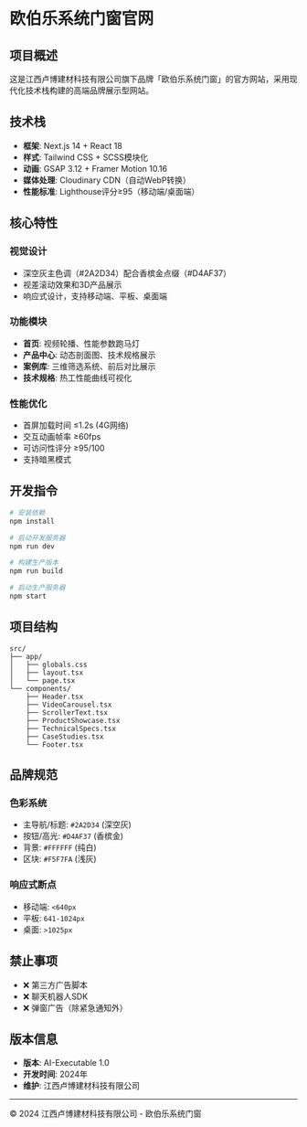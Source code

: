 # 欧伯乐系统门窗官网

## 项目概述

这是江西卢博建材科技有限公司旗下品牌「欧伯乐系统门窗」的官方网站，采用现代化技术栈构建的高端品牌展示型网站。

## 技术栈

- **框架**: Next.js 14 + React 18
- **样式**: Tailwind CSS + SCSS模块化
- **动画**: GSAP 3.12 + Framer Motion 10.16
- **媒体处理**: Cloudinary CDN（自动WebP转换）
- **性能标准**: Lighthouse评分≥95（移动端/桌面端）

## 核心特性

### 视觉设计
- 深空灰主色调（#2A2D34）配合香槟金点缀（#D4AF37）
- 视差滚动效果和3D产品展示
- 响应式设计，支持移动端、平板、桌面端

### 功能模块
- **首页**: 视频轮播、性能参数跑马灯
- **产品中心**: 动态剖面图、技术规格展示
- **案例库**: 三维筛选系统、前后对比展示
- **技术规格**: 热工性能曲线可视化

### 性能优化
- 首屏加载时间 ≤1.2s (4G网络)
- 交互动画帧率 ≥60fps
- 可访问性评分 ≥95/100
- 支持暗黑模式

## 开发指令

```bash
# 安装依赖
npm install

# 启动开发服务器
npm run dev

# 构建生产版本
npm run build

# 启动生产服务器
npm start
```

## 项目结构

```
src/
├── app/
│   ├── globals.css
│   ├── layout.tsx
│   └── page.tsx
└── components/
    ├── Header.tsx
    ├── VideoCarousel.tsx
    ├── ScrollerText.tsx
    ├── ProductShowcase.tsx
    ├── TechnicalSpecs.tsx
    ├── CaseStudies.tsx
    └── Footer.tsx
```

## 品牌规范

### 色彩系统
- 主导航/标题: `#2A2D34` (深空灰)
- 按钮/高光: `#D4AF37` (香槟金)
- 背景: `#FFFFFF` (纯白)
- 区块: `#F5F7FA` (浅灰)

### 响应式断点
- 移动端: `<640px`
- 平板: `641-1024px`
- 桌面: `>1025px`

## 禁止事项

- ❌ 第三方广告脚本
- ❌ 聊天机器人SDK
- ❌ 弹窗广告（除紧急通知外）

## 版本信息

- **版本**: AI-Executable 1.0
- **开发时间**: 2024年
- **维护**: 江西卢博建材科技有限公司

---

© 2024 江西卢博建材科技有限公司 - 欧伯乐系统门窗